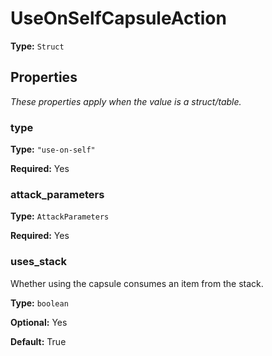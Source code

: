 # UseOnSelfCapsuleAction

**Type:** `Struct`

## Properties

*These properties apply when the value is a struct/table.*

### type

**Type:** `"use-on-self"`

**Required:** Yes

### attack_parameters

**Type:** `AttackParameters`

**Required:** Yes

### uses_stack

Whether using the capsule consumes an item from the stack.

**Type:** `boolean`

**Optional:** Yes

**Default:** True

